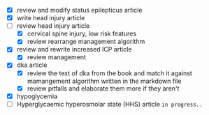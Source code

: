 - [x] review and modify status epilepticus article
- [x] write head injury article
- [ ] review head injury article
  - [x] cervical spine injury, low risk features
  - [x] review rearrange management algorithm
- [x] review and rewrite increased ICP article
  - [x] review management
- [x] dka article
  - [x] review the text of dka from the book and match it against mamangement algorithm written in the markdown file
  - [x] review pitfalls and elaborate them more if they aren't
- [x] hypoglycemia 
- [ ] Hyperglycaemic hyperosmolar state (HHS) article `in progress..`